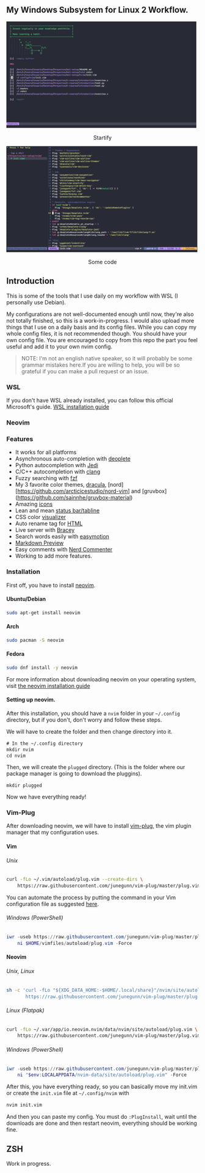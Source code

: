 ## My Windows Subsystem for Linux 2 Workflow.
![Start page](./img/start-page.png "Startify")

<p align="center"> Startify </p>

![Coding](./img/coding.png "Some code")

<p align="center"> Some code </p>


## Introduction

This is some of the tools that I use daily on my workflow with WSL (I personally use Debian). 

My configurations are not well-documented enough until now, they're also not totally finished, so this is a work-in-progress. I would also upload more things that I use on a daily basis and its config files. While you can copy my whole config files, it is not recommended though. You should have your own config file. You are encouraged to copy from this repo the part you feel useful and add it to your own nvim config. 

>NOTE: I'm not an english native speaker, so it will probably be some grammar mistakes here.If you are willing to help, you will be so grateful if you can make a pull request or an issue.

### WSL

If you don't have WSL already installed, you can follow this official Microsoft's guide. [WSL installation guide](https://docs.microsoft.com/en-us/windows/wsl/install-win10)

### Neovim

### Features
* It works for all platforms
* Asynchronous auto-completion with [deoplete](https://github.com/Shougo/deoplete.nvim)
* Python autocompletion with [Jedi](https://github.com/davidhalter/jedi)
* C/C++ autocompletion with [clang](https://github.com/deoplete-plugins/deoplete-clang) 
* Fuzzy searching with [fzf](https://github.com/junegunn/fzf)
* My 3 favorite color themes, [dracula](https://github.com/dracula/vim), [nord][https://github.com/arcticicestudio/nord-vim] and [gruvbox] (https://github.com/sainnhe/gruvbox-material)
* Amazing [icons](https://github.com/ryanoasis/vim-devicons)
* Lean and mean [status bar/tabline](https://github.com/vim-airline/vim-airline)
* CSS color [visualizer](https://github.com/chrisbra/Colorizer)
* Auto rename tag for [HTML](https://github.com/AndrewRadev/tagalong.vim)
* Live server with [Bracey](https://github.com/turbio/bracey.vim)
* Search words easily with [easymotion](https://github.com/easymotion/vim-easymotion)
* [Markdown Preview](https://github.com/iamcco/markdown-preview.nvim)
* Easy comments with [Nerd Commenter](https://github.com/preservim/nerdcommenter)
* Working to add more features.
### Installation
First off, you have to install [neovim](https://neovim.io/).

#### Ubuntu/Debian
```bash
sudo apt-get install neovim
```
#### Arch
```bash
sudo pacman -S neovim
```
#### Fedora
```bash
sudo dnf install -y neovim 
```

For more information about downloading neovim on your operating system, visit [the neovim installation guide](https://github.com/neovim/neovim/wiki/Installing-Neovim)

#### Setting up neovim. 

After this installation, you should have a `nvim` folder in your `~/.config` directory, but if you don't, don't worry and follow these steps.

We will have to create the folder and then change directory into it.

```shell 
# In the ~/.config directory
mkdir nvim
cd nvim
```
Then, we will create the `plugged` directory. (This is the folder where our package manager is going to download the pluggins).
```shell
mkdir plugged
```

Now we have everything ready!
### Vim-Plug

After downloading neovim, we will have to install [vim-plug](https://github.com/junegunn/vim-plug), the vim plugin manager that my configuration uses.

#### Vim

###### Unix

```sh
curl -fLo ~/.vim/autoload/plug.vim --create-dirs \
    https://raw.githubusercontent.com/junegunn/vim-plug/master/plug.vim
```

You can automate the process by putting the command in your Vim configuration
file as suggested [here][auto].

[auto]: https://github.com/junegunn/vim-plug/wiki/tips#automatic-installation

###### Windows (PowerShell)

```powershell
iwr -useb https://raw.githubusercontent.com/junegunn/vim-plug/master/plug.vim |`
    ni $HOME/vimfiles/autoload/plug.vim -Force
```

#### Neovim

###### Unix, Linux

```sh
sh -c 'curl -fLo "${XDG_DATA_HOME:-$HOME/.local/share}"/nvim/site/autoload/plug.vim --create-dirs \
       https://raw.githubusercontent.com/junegunn/vim-plug/master/plug.vim'
```

###### Linux (Flatpak)

```sh
curl -fLo ~/.var/app/io.neovim.nvim/data/nvim/site/autoload/plug.vim \
    https://raw.githubusercontent.com/junegunn/vim-plug/master/plug.vim
```

###### Windows (PowerShell)

```powershell
iwr -useb https://raw.githubusercontent.com/junegunn/vim-plug/master/plug.vim |`
    ni "$env:LOCALAPPDATA/nvim-data/site/autoload/plug.vim" -Force
```

After this, you have everything ready, so you can basically move my init.vim or create the `init.vim` file at `~/.config/nvim` with
```sh
nvim init.vim
```
And then you can paste my config. You must do `:PlugInstall`, wait until the downloads are done and then restart neovim, everything should be working fine.

## ZSH

Work in progress.

